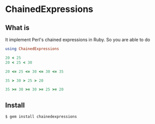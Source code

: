 ChainedExpressions
==================

What is
-------
It implement Perl's chained expressions in Ruby. So you are able to do

```ruby
using ChainedExpressions

20 < 25
20 < 25 < 30

20 <= 25 <= 30 <= 30 <= 35

35 > 30 > 25 > 20

35 >= 30 >= 30 >= 25 >= 20
```

Install
-------
`$ gem install chainedexpressions`